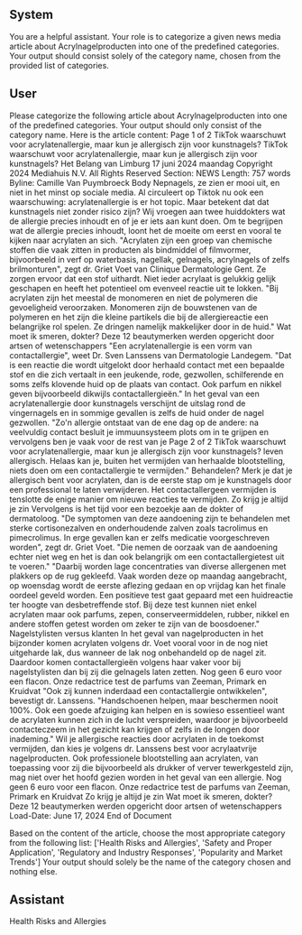 ## System

You are a helpful assistant. Your role is to categorize a given news media article about Acrylnagelproducten into one of the predefined categories. Your output should consist solely of the category name, chosen from the provided list of categories.

## User


Please categorize the following article about Acrylnagelproducten into one of the predefined categories. 
Your output should only consist of the category name.
Here is the article content: Page 1 of 2
TikTok waarschuwt voor acrylatenallergie, maar kun je allergisch zijn voor kunstnagels?
TikTok waarschuwt voor acrylatenallergie, maar kun je allergisch zijn voor 
kunstnagels?
Het Belang van Limburg
17 juni 2024 maandag
Copyright 2024 Mediahuis N.V. All Rights Reserved
Section: NEWS
Length: 757 words
Byline: Camille Van Puymbroeck
Body
Nepnagels, ze zien er mooi uit, en niet in het minst op sociale media. Al circuleert op Tiktok nu ook een 
waarschuwing: acrylatenallergie is er hot topic. Maar betekent dat dat kunstnagels niet zonder risico zijn? Wij 
vroegen aan twee huiddokters wat de allergie precies inhoudt en of je er iets aan kunt doen.
Om te begrijpen wat de allergie precies inhoudt, loont het de moeite om eerst en vooral te kijken naar acrylaten an 
sich. "Acrylaten zijn een groep van chemische stoffen die vaak zitten in producten als bindmiddel of filmvormer, 
bijvoorbeeld in verf op waterbasis, nagellak, gelnagels, acrylnagels of zelfs brilmonturen", zegt dr. Griet Voet van 
Clinique Dermatologie Gent. Ze zorgen ervoor dat een stof uithardt. 
Niet ieder acrylaat is gelukkig gelijk geschapen en heeft het potentieel om evenveel reactie uit te lokken.
"Bij acrylaten zijn het meestal de monomeren en niet de polymeren die gevoeligheid veroorzaken. Monomeren zijn 
de bouwstenen van de polymeren en het zijn die kleine partikels die bij de allergiereactie een belangrijke rol 
spelen. Ze dringen namelijk makkelijker door in de huid."
Wat moet ik smeren, dokter? Deze 12 beautymerken werden opgericht door artsen of wetenschappers
"Een acrylatenallergie is een vorm van contactallergie", weet Dr. Sven Lanssens van Dermatologie Landegem. 
"Dat is een reactie die wordt uitgelokt door herhaald contact met een bepaalde stof en die zich vertaalt in een 
jeukende, rode, gezwollen, schilferende en soms zelfs klovende huid op de plaats van contact. Ook parfum en 
nikkel geven bijvoorbeeld dikwijls contactallergieën."
In het geval van een acrylatenallergie door kunstnagels verschijnt de uitslag rond de vingernagels en in sommige 
gevallen is zelfs de huid onder de nagel gezwollen. "Zo'n allergie ontstaat van de ene dag op de andere: na 
veelvuldig contact besluit je immuunsysteem plots om in te grijpen en vervolgens ben je vaak voor de rest van je 
Page 2 of 2
TikTok waarschuwt voor acrylatenallergie, maar kun je allergisch zijn voor kunstnagels?
leven allergisch. Helaas kan je, buiten het vermijden van herhaalde blootstelling, niets doen om een contactallergie 
te vermijden."
Behandelen?
Merk je dat je allergisch bent voor acrylaten, dan is de eerste stap om je kunstnagels door een professional te 
laten verwijderen. Het contactallergeen vermijden is tenslotte de enige manier om nieuwe reacties te vermijden.
Zo krijg je altijd je zin
Vervolgens is het tijd voor een bezoekje aan de dokter of dermatoloog.
"De symptomen van deze aandoening zijn te behandelen met sterke cortisonezalven en onderhoudende zalven 
zoals tacrolimus en pimecrolimus. In erge gevallen kan er zelfs medicatie voorgeschreven worden", zegt dr. Griet 
Voet. "Die nemen de oorzaak van de aandoening echter niet weg en het is dan ook belangrijk om een 
contactallergietest uit te voeren."
"Daarbij worden lage concentraties van diverse allergenen met plakkers op de rug gekleefd. Vaak worden deze op 
maandag aangebracht, op woensdag wordt de eerste aflezing gedaan en op vrijdag kan het finale oordeel geveld 
worden. Een positieve test gaat gepaard met een huidreactie ter hoogte van desbetreffende stof. Bij deze test 
kunnen niet enkel acrylaten maar ook parfums, zepen, conserveermiddelen, rubber, nikkel en andere stoffen 
getest worden om zeker te zijn van de boosdoener."
Nagelstylisten versus klanten
In het geval van nagelproducten in het bijzonder komen acrylaten volgens dr. Voet vooral voor in de nog niet 
uitgeharde lak, dus wanneer de lak nog onbehandeld op de nagel zit. Daardoor komen contactallergieën volgens 
haar vaker voor bij nagelstylisten dan bij zij die gelnagels laten zetten.
Nog geen 6 euro voor een flacon. Onze redactrice test de parfums van Zeeman, Primark en Kruidvat
"Ook zij kunnen inderdaad een contactallergie ontwikkelen", bevestigt dr. Lanssens. "Handschoenen helpen, maar 
beschermen nooit 100%. Ook een goede afzuiging kan helpen en is sowieso essentieel want de acrylaten kunnen 
zich in de lucht verspreiden, waardoor je bijvoorbeeld contacteczeem in het gezicht kan krijgen of zelfs in de longen 
door inademing."
Wil je allergische reacties door acrylaten in de toekomst vermijden, dan kies je volgens dr. Lanssens best voor 
acrylaatvrije nagelproducten. Ook professionele blootstelling aan acrylaten, van toepassing voor zij die 
bijvoorbeeld als drukker of verver tewerkgesteld zijn, mag niet over het hoofd gezien worden in het geval van een 
allergie.
Nog geen 6 euro voor een flacon. Onze redactrice test de parfums van Zeeman, Primark en Kruidvat
Zo krijg je altijd je zin
Wat moet ik smeren, dokter? Deze 12 beautymerken werden opgericht door artsen of wetenschappers
Load-Date: June 17, 2024
End of Document

Based on the content of the article, choose the most appropriate category from the following list: ['Health Risks and Allergies', 'Safety and Proper Application', 'Regulatory and Industry Responses', 'Popularity and Market Trends']
Your output should solely be the name of the category chosen and nothing else.
            

## Assistant

Health Risks and Allergies

